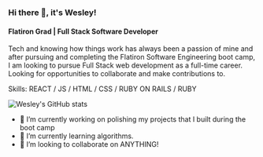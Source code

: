 ### Hi there 👋, it's Wesley!
#### Flatiron Grad | Full Stack Software Developer
Tech and knowing how things work has always been a passion of mine and after pursuing and completing the Flatiron Software Engineering boot camp, I am looking to pursue Full Stack web development as a full-time career. Looking for opportunities to collaborate and make contributions to.

Skills: REACT / JS / HTML / CSS / RUBY ON RAILS / RUBY

![Wesley's GitHub stats](https://github-readme-stats.vercel.app/api?username=wizbeck21&show_icons=true&theme=tokyonight)

 - 🔭 I’m currently working on polishing my projects that I built during the boot camp 
 - 🌱 I’m currently learning algorithms. 
 - 👯 I’m looking to collaborate on ANYTHING! 



